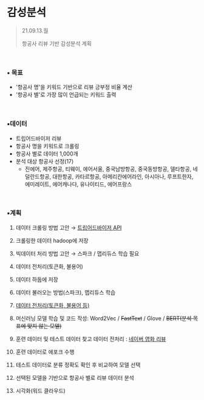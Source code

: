 # 감성분석

> 21.09.13.월
>
> 항공사 리뷰 기반 감성분석 계획 

<br>

### ▪️ 목표

- '항공사 명'을 키워드 기반으로 리뷰 긍부정 비율 계산
- '항공사 별'로 가장 많이 언급되는 키워드 출력

<br>



### ▪️데이터

- 트립어드바이저 리뷰
- 항공사 명을 키워드로 크롤링
- 항공사 별로 데이터 1,000개
- 분석 대상 항공사 선정(17)
  - 진에어, 제주항공, 티웨이, 에어서울, 중국남방항공, 중국동방항공, 델타항공, 네덜란드항공, 대한항공, 카타르항공, 아메리칸에어라인, 아시아나, 루프트한자, 에미레이트, 에어캐나다, 유나이티드, 에어프랑스

<br>



### ▪️계획

1. 데이터 크롤링 방법 고안 → [트립어드바이저 API](https://developer-tripadvisor.com/content-api/)

2. 크롤링한 데이터 hadoop에 저장
3. 빅데이터 처리 방법 고안 → 스파크 / 맵리듀스 학습 필요
4. 데이터 전처리(토큰화, 불용어)
5. 데이터 하둡에 저장
6. 데이터 불러오는 방법(스파크), 맵리듀스 학습
7. [데이터 전처리(토큰화, 불용어 등)](https://wikidocs.net/21694)
8. 머신러닝 모델 학습 및 코드 작성: Word2Vec / ~~FastText~~ / Glove / ~~BERT(분석 목표에 맞지 않는 모델)~~
9. 훈련 데이터 및 테스트 데이터 찾고 데이터 전처리 : [네이버 영화 리뷰](https://wikidocs.net/44249)
10. 훈련 데이터로 에포크 수행
11. 테스트 데이터로 분류 정확도 확인 후 비교하여 모델 선택
12. 선택된 모델을 기반으로 항공사 별로 리뷰 데이터 분석
13. 시각화(워드 클라우드)
